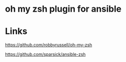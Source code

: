 # oh my zsh plugin for ansible

# Links

https://github.com/robbyrussell/oh-my-zsh

https://github.com/sparsick/ansible-zsh
